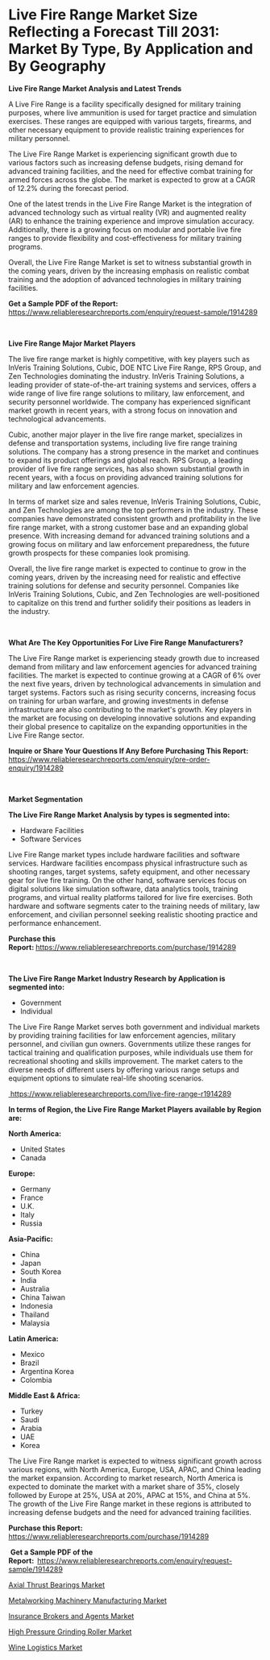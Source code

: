 <p><h1>Live Fire Range Market Size Reflecting a Forecast Till 2031: Market By Type, By Application and By Geography</h1></p><p><strong>Live Fire Range Market Analysis and Latest Trends</strong></p>
<p><p>A Live Fire Range is a facility specifically designed for military training purposes, where live ammunition is used for target practice and simulation exercises. These ranges are equipped with various targets, firearms, and other necessary equipment to provide realistic training experiences for military personnel.</p><p>The Live Fire Range Market is experiencing significant growth due to various factors such as increasing defense budgets, rising demand for advanced training facilities, and the need for effective combat training for armed forces across the globe. The market is expected to grow at a CAGR of 12.2% during the forecast period.</p><p>One of the latest trends in the Live Fire Range Market is the integration of advanced technology such as virtual reality (VR) and augmented reality (AR) to enhance the training experience and improve simulation accuracy. Additionally, there is a growing focus on modular and portable live fire ranges to provide flexibility and cost-effectiveness for military training programs.</p><p>Overall, the Live Fire Range Market is set to witness substantial growth in the coming years, driven by the increasing emphasis on realistic combat training and the adoption of advanced technologies in military training facilities.</p></p>
<p><strong>Get a Sample PDF of the Report:&nbsp;</strong> <a href="https://www.reliableresearchreports.com/enquiry/request-sample/1914289">https://www.reliableresearchreports.com/enquiry/request-sample/1914289</a></p>
<p>&nbsp;</p>
<p><strong>Live Fire Range Major Market Players</strong></p>
<p><p>The live fire range market is highly competitive, with key players such as InVeris Training Solutions, Cubic, DOE NTC Live Fire Range, RPS Group, and Zen Technologies dominating the industry. InVeris Training Solutions, a leading provider of state-of-the-art training systems and services, offers a wide range of live fire range solutions to military, law enforcement, and security personnel worldwide. The company has experienced significant market growth in recent years, with a strong focus on innovation and technological advancements.</p><p>Cubic, another major player in the live fire range market, specializes in defense and transportation systems, including live fire range training solutions. The company has a strong presence in the market and continues to expand its product offerings and global reach. RPS Group, a leading provider of live fire range services, has also shown substantial growth in recent years, with a focus on providing advanced training solutions for military and law enforcement agencies.</p><p>In terms of market size and sales revenue, InVeris Training Solutions, Cubic, and Zen Technologies are among the top performers in the industry. These companies have demonstrated consistent growth and profitability in the live fire range market, with a strong customer base and an expanding global presence. With increasing demand for advanced training solutions and a growing focus on military and law enforcement preparedness, the future growth prospects for these companies look promising.</p><p>Overall, the live fire range market is expected to continue to grow in the coming years, driven by the increasing need for realistic and effective training solutions for defense and security personnel. Companies like InVeris Training Solutions, Cubic, and Zen Technologies are well-positioned to capitalize on this trend and further solidify their positions as leaders in the industry.</p></p>
<p>&nbsp;</p>
<p><strong>What Are The Key Opportunities For Live Fire Range Manufacturers?</strong></p>
<p><p>The Live Fire Range market is experiencing steady growth due to increased demand from military and law enforcement agencies for advanced training facilities. The market is expected to continue growing at a CAGR of 6% over the next five years, driven by technological advancements in simulation and target systems. Factors such as rising security concerns, increasing focus on training for urban warfare, and growing investments in defense infrastructure are also contributing to the market's growth. Key players in the market are focusing on developing innovative solutions and expanding their global presence to capitalize on the expanding opportunities in the Live Fire Range sector.</p></p>
<p><strong>Inquire or Share Your Questions If Any Before Purchasing This Report:</strong> <a href="https://www.reliableresearchreports.com/enquiry/pre-order-enquiry/1914289">https://www.reliableresearchreports.com/enquiry/pre-order-enquiry/1914289</a></p>
<p>&nbsp;</p>
<p><strong>Market Segmentation</strong></p>
<p><strong>The Live Fire Range Market Analysis by types is segmented into:</strong></p>
<p><ul><li>Hardware Facilities</li><li>Software Services</li></ul></p>
<p><p>Live Fire Range market types include hardware facilities and software services. Hardware facilities encompass physical infrastructure such as shooting ranges, target systems, safety equipment, and other necessary gear for live fire training. On the other hand, software services focus on digital solutions like simulation software, data analytics tools, training programs, and virtual reality platforms tailored for live fire exercises. Both hardware and software segments cater to the training needs of military, law enforcement, and civilian personnel seeking realistic shooting practice and performance enhancement.</p></p>
<p><strong>Purchase this Report:&nbsp;</strong><a href="https://www.reliableresearchreports.com/purchase/1914289">https://www.reliableresearchreports.com/purchase/1914289</a></p>
<p>&nbsp;</p>
<p><strong>The Live Fire Range Market Industry Research by Application is segmented into:</strong></p>
<p><ul><li>Government</li><li>Individual</li></ul></p>
<p><p>The Live Fire Range Market serves both government and individual markets by providing training facilities for law enforcement agencies, military personnel, and civilian gun owners. Governments utilize these ranges for tactical training and qualification purposes, while individuals use them for recreational shooting and skills improvement. The market caters to the diverse needs of different users by offering various range setups and equipment options to simulate real-life shooting scenarios.</p></p>
<p><a href="https://www.reliableresearchreports.com/live-fire-range-r1914289">&nbsp;https://www.reliableresearchreports.com/live-fire-range-r1914289</a></p>
<p><strong>In terms of Region, the Live Fire Range Market Players available by Region are:</strong></p>
<p>
    <p> <strong> North America: </strong>
        <ul>
            <li>United States</li>
            <li>Canada</li>
        </ul>
        </p> 
    <p> <strong> Europe: </strong>
        <ul>
            <li>Germany</li>
            <li>France</li>
            <li>U.K.</li>
            <li>Italy</li>
            <li>Russia</li>
        </ul>
        </p> 
    <p> <strong> Asia-Pacific: </strong>
        <ul>
            <li>China</li>
            <li>Japan</li>
            <li>South Korea</li>
            <li>India</li>
            <li>Australia</li>
            <li>China Taiwan</li>
            <li>Indonesia</li>
            <li>Thailand</li>
            <li>Malaysia</li>
        </ul>
        </p> 
    <p> <strong> Latin America: </strong>
        <ul>
            <li>Mexico</li>
            <li>Brazil</li>
            <li>Argentina Korea</li>
            <li>Colombia</li>
        </ul>
        </p> 
    <p> <strong> Middle East & Africa: </strong>
        <ul>
            <li>Turkey</li>
            <li>Saudi</li>
            <li>Arabia</li>
            <li>UAE</li>
            <li>Korea</li>
        </ul>
    </p>
    </p>
<p><p>The Live Fire Range market is expected to witness significant growth across various regions, with North America, Europe, USA, APAC, and China leading the market expansion. According to market research, North America is expected to dominate the market with a market share of 35%, closely followed by Europe at 25%, USA at 20%, APAC at 15%, and China at 5%. The growth of the Live Fire Range market in these regions is attributed to increasing defense budgets and the need for advanced training facilities.</p></p>
<p><strong>Purchase this Report: </strong><a href="https://www.reliableresearchreports.com/purchase/1914289">https://www.reliableresearchreports.com/purchase/1914289</a></p>
<p>&nbsp;<strong>Get a Sample PDF of the Report:&nbsp;&nbsp;</strong><a href="https://www.reliableresearchreports.com/enquiry/request-sample/1914289">https://www.reliableresearchreports.com/enquiry/request-sample/1914289</a></p>
<p><strong></strong></p>
<p><p><a href="https://issuu.com/reportprime-2/docs/axial-thrust-bearings-market-size-2030.pptx">Axial Thrust Bearings Market</a></p><p><a href="https://www.linkedin.com/pulse/metalworking-machinery-manufacturing-market-outlook-forecast-sxpve">Metalworking Machinery Manufacturing Market</a></p><p><a href="https://www.linkedin.com/pulse/insurance-brokers-agents-market-size-share-amp-trends-analysis-ngujf">Insurance Brokers and Agents Market</a></p><p><a href="https://medium.com/@vallieemard78/high-pressure-grinding-roller-market-global-market-insights-and-sales-trends-2024-to-2031-8d51c7740fda">High Pressure Grinding Roller Market</a></p><p><a href="https://github.com/JosephMorgnlvXXff/Market-Research-Report-List-1/blob/main/wine-logistics-market.md">Wine Logistics Market</a></p></p>